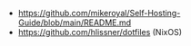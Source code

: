 
- https://github.com/mikeroyal/Self-Hosting-Guide/blob/main/README.md
- https://github.com/hlissner/dotfiles (NixOS)